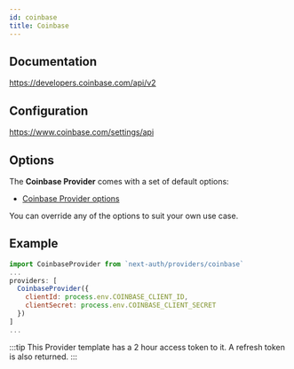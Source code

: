 ```yaml
---
id: coinbase
title: Coinbase 
---
```


## Documentation

https://developers.coinbase.com/api/v2      

## Configuration

https://www.coinbase.com/settings/api

## Options

The **Coinbase Provider** comes with a set of default options:

- [Coinbase Provider options](https://github.com/nextauthjs/next-auth/blob/main/src/providers/coinbase.js)

You can override any of the options to suit your own use case.

## Example

```js
import CoinbaseProvider from `next-auth/providers/coinbase`
...
providers: [
  CoinbaseProvider({
    clientId: process.env.COINBASE_CLIENT_ID,
    clientSecret: process.env.COINBASE_CLIENT_SECRET
  })
]
...
```

:::tip
This Provider template has a 2 hour access token to it. A refresh token is also returned.
:::
